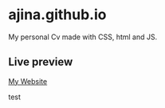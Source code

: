 # ajina.github.io

My personal Cv made with CSS, html and JS.

## Live preview

[My Website](https://ajinaeugen.github.io/ajina.github.io/)

test
